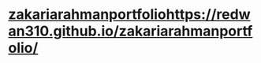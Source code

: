 # [zakariarahmanportfolio](https://redwan310.github.io/zakariarahmanportfolio/)https://redwan310.github.io/zakariarahmanportfolio/
